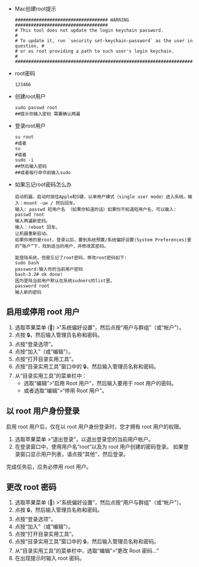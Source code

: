 

- Mac创建root提示

  ```shell
  ################################### WARNING ###################################
  # This tool does not update the login keychain password.                      #
  # To update it, run `security set-keychain-password` as the user in question, #
  # or as root providing a path to such user's login keychain.                  #
  ###############################################################################
  ```

- root密码

  ```
  123466
  ```


- 创建root用户

  ```shell
  sudo passwd root 
  ##提示你输入密码	需要确认两遍
  ```

- 登录root用户

  ```shell
  su root 
  #或者
  su
  #或者
  sudo -i
  ##然后输入密码
  ##或者每行命令前输入sudo
  
  ```

- 如果忘记root密码怎么办

  ```
  启动机器，启动时按住Apple和S键，以单用户模式（single user mode）进入系统。输入：mount -uw / 然后回车。
  输入: passwd 短用户名 （如果你知道的话）如果你不知道短用户名，可以输入: passwd root
  输入两遍新密码。
  输入：reboot 回车。
  让机器重新启动。
  如果你用的是root，登录以后，要到系统预置/系统偏好设置(System Preferences)里的”账户”下，找到适当的用户，并修改其密码。
  ```

  ```
  能登陆系统，但是忘记了root密码，修改root密码如下:
  sudo bash
  password:输入你的当前用户密码
  bash-3.2# ok done!
  因为登陆当前用户默认在系统sudoers的list里。
  password root
  输入新的密码
  ```

## 启用或停用 root 用户

1. 选取苹果菜单 () >“系统偏好设置”，然后点按“用户与群组”（或“帐户”）。
2. 点按 🔒，然后输入管理员名称和密码。
3. 点按“登录选项”。
4. 点按“加入”（或“编辑”）。
5. 点按“打开目录实用工具”。
6. 点按“目录实用工具”窗口中的  🔒，然后输入管理员名称和密码。
7. 从“目录实用工具”的菜单栏中：
   - 选取“编辑”>“启用 Root 用户”，然后输入要用于 root 用户的密码。
   - 或者选取“编辑”>“停用 Root 用户”。

## 以 root 用户身份登录

启用 root 用户后，仅在以 root 用户身份登录时，您才拥有 root 用户的权限。

1. 选取苹果菜单 >“退出登录”，以退出登录您的当前用户帐户。
2. 在登录窗口中，使用用户名“root”以及为 root 用户创建的密码登录。
   如果登录窗口显示用户列表，请点按“其他”，然后登录。

完成任务后，应务必停用 root 用户。 

## 更改 root 密码

1. 选取苹果菜单 () >“系统偏好设置”，然后点按“用户与群组”（或“帐户”）。
2. 点按  🔒，然后输入管理员名称和密码。
3. 点按“登录选项”。
4. 点按“加入”（或“编辑”）。
5. 点按“打开目录实用工具”。
6. 点按“目录实用工具”窗口中的  🔒，然后输入管理员名称和密码。
7. 从“目录实用工具”的菜单栏中，选取“编辑”>“更改 Root 密码…”
8. 在出现提示时输入 root 密码。